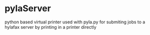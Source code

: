pylaServer
==========

python based virtual printer used with pyla.py for submiting jobs to a hylafax server by printing in a printer directly

